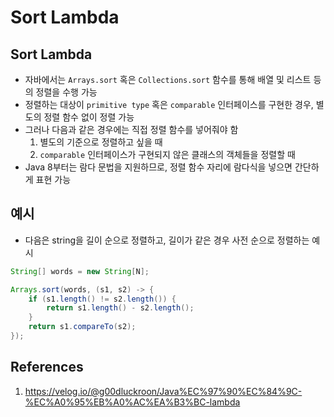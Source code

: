 # Sort Lambda

## Sort Lambda

- 자바에서는 `Arrays.sort` 혹은 `Collections.sort` 함수를 통해 배열 및 리스트 등의 정렬을 수행 가능
- 정렬하는 대상이 `primitive type` 혹은 `comparable` 인터페이스를 구현한 경우, 별도의 정렬 함수 없이 정렬 가능
- 그러나 다음과 같은 경우에는 직접 정렬 함수를 넣어줘야 함
  1. 별도의 기준으로 정렬하고 싶을 때
  2. `comparable` 인터페이스가 구현되지 않은 클래스의 객체들을 정렬할 때
- Java 8부터는 람다 문법을 지원하므로, 정렬 함수 자리에 람다식을 넣으면 간단하게 표현 가능

## 예시

- 다음은 string을 길이 순으로 정렬하고, 길이가 같은 경우 사전 순으로 정렬하는 예시

```Java
String[] words = new String[N];

Arrays.sort(words, (s1, s2) -> {
    if (s1.length() != s2.length()) {
        return s1.length() - s2.length();
    }
    return s1.compareTo(s2);
});
```

## References

1. https://velog.io/@g00dluckroon/Java%EC%97%90%EC%84%9C-%EC%A0%95%EB%A0%AC%EA%B3%BC-lambda
